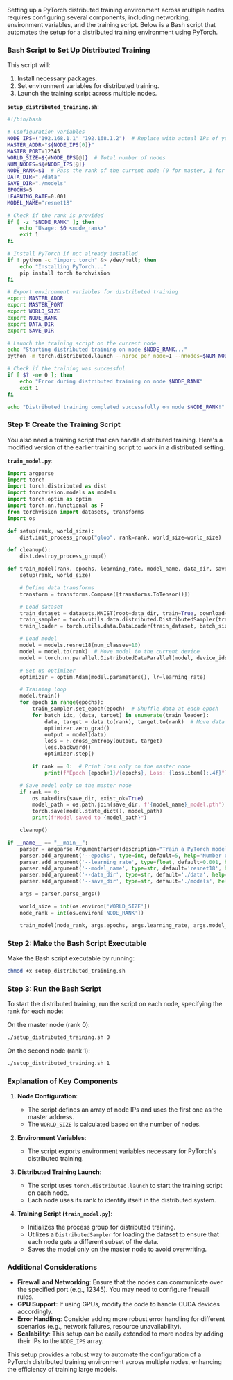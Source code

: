 Setting up a PyTorch distributed training environment across multiple nodes requires configuring several components, including networking, environment variables, and the training script. Below is a Bash script that automates the setup for a distributed training environment using PyTorch.

### Bash Script to Set Up Distributed Training

This script will:
1. Install necessary packages.
2. Set environment variables for distributed training.
3. Launch the training script across multiple nodes.

**`setup_distributed_training.sh`**:

```bash
#!/bin/bash

# Configuration variables
NODE_IPS=("192.168.1.1" "192.168.1.2")  # Replace with actual IPs of your nodes
MASTER_ADDR="${NODE_IPS[0]}"
MASTER_PORT=12345
WORLD_SIZE=${#NODE_IPS[@]}  # Total number of nodes
NUM_NODES=${#NODE_IPS[@]}
NODE_RANK=$1  # Pass the rank of the current node (0 for master, 1 for the second node, etc.)
DATA_DIR="./data"
SAVE_DIR="./models"
EPOCHS=5
LEARNING_RATE=0.001
MODEL_NAME="resnet18"

# Check if the rank is provided
if [ -z "$NODE_RANK" ]; then
    echo "Usage: $0 <node_rank>"
    exit 1
fi

# Install PyTorch if not already installed
if ! python -c "import torch" &> /dev/null; then
    echo "Installing PyTorch..."
    pip install torch torchvision
fi

# Export environment variables for distributed training
export MASTER_ADDR
export MASTER_PORT
export WORLD_SIZE
export NODE_RANK
export DATA_DIR
export SAVE_DIR

# Launch the training script on the current node
echo "Starting distributed training on node $NODE_RANK..."
python -m torch.distributed.launch --nproc_per_node=1 --nnodes=$NUM_NODES --node_rank=$NODE_RANK --master_addr=$MASTER_ADDR --master_port=$MASTER_PORT train_model.py --epochs $EPOCHS --learning_rate $LEARNING_RATE --model_name $MODEL_NAME --data_dir $DATA_DIR --save_dir $SAVE_DIR

# Check if the training was successful
if [ $? -ne 0 ]; then
    echo "Error during distributed training on node $NODE_RANK"
    exit 1
fi

echo "Distributed training completed successfully on node $NODE_RANK!"
```

### Step 1: Create the Training Script

You also need a training script that can handle distributed training. Here's a modified version of the earlier training script to work in a distributed setting.

**`train_model.py`**:

```python
import argparse
import torch
import torch.distributed as dist
import torchvision.models as models
import torch.optim as optim
import torch.nn.functional as F
from torchvision import datasets, transforms
import os

def setup(rank, world_size):
    dist.init_process_group("gloo", rank=rank, world_size=world_size)

def cleanup():
    dist.destroy_process_group()

def train_model(rank, epochs, learning_rate, model_name, data_dir, save_dir):
    setup(rank, world_size)

    # Define data transforms
    transform = transforms.Compose([transforms.ToTensor()])

    # Load dataset
    train_dataset = datasets.MNIST(root=data_dir, train=True, download=True, transform=transform)
    train_sampler = torch.utils.data.distributed.DistributedSampler(train_dataset)
    train_loader = torch.utils.data.DataLoader(train_dataset, batch_size=64, sampler=train_sampler)

    # Load model
    model = models.resnet18(num_classes=10)
    model = model.to(rank)  # Move model to the current device
    model = torch.nn.parallel.DistributedDataParallel(model, device_ids=[rank])

    # Set up optimizer
    optimizer = optim.Adam(model.parameters(), lr=learning_rate)

    # Training loop
    model.train()
    for epoch in range(epochs):
        train_sampler.set_epoch(epoch)  # Shuffle data at each epoch
        for batch_idx, (data, target) in enumerate(train_loader):
            data, target = data.to(rank), target.to(rank)  # Move data to the current device
            optimizer.zero_grad()
            output = model(data)
            loss = F.cross_entropy(output, target)
            loss.backward()
            optimizer.step()

        if rank == 0:  # Print loss only on the master node
            print(f"Epoch {epoch+1}/{epochs}, Loss: {loss.item():.4f}")

    # Save model only on the master node
    if rank == 0:
        os.makedirs(save_dir, exist_ok=True)
        model_path = os.path.join(save_dir, f'{model_name}_model.pth')
        torch.save(model.state_dict(), model_path)
        print(f"Model saved to {model_path}")

    cleanup()

if __name__ == "__main__":
    parser = argparse.ArgumentParser(description="Train a PyTorch model in a distributed manner.")
    parser.add_argument('--epochs', type=int, default=5, help='Number of training epochs')
    parser.add_argument('--learning_rate', type=float, default=0.001, help='Learning rate')
    parser.add_argument('--model_name', type=str, default='resnet18', help='Model name')
    parser.add_argument('--data_dir', type=str, default='./data', help='Directory for storing data')
    parser.add_argument('--save_dir', type=str, default='./models', help='Directory for saving models')

    args = parser.parse_args()

    world_size = int(os.environ['WORLD_SIZE'])
    node_rank = int(os.environ['NODE_RANK'])

    train_model(node_rank, args.epochs, args.learning_rate, args.model_name, args.data_dir, args.save_dir)
```

### Step 2: Make the Bash Script Executable

Make the Bash script executable by running:

```bash
chmod +x setup_distributed_training.sh
```

### Step 3: Run the Bash Script

To start the distributed training, run the script on each node, specifying the rank for each node:

On the master node (rank 0):
```bash
./setup_distributed_training.sh 0
```

On the second node (rank 1):
```bash
./setup_distributed_training.sh 1
```

### Explanation of Key Components

1. **Node Configuration**:
   - The script defines an array of node IPs and uses the first one as the master address.
   - The `WORLD_SIZE` is calculated based on the number of nodes.

2. **Environment Variables**:
   - The script exports environment variables necessary for PyTorch's distributed training.

3. **Distributed Training Launch**:
   - The script uses `torch.distributed.launch` to start the training script on each node.
   - Each node uses its rank to identify itself in the distributed system.

4. **Training Script (`train_model.py`)**:
   - Initializes the process group for distributed training.
   - Utilizes a `DistributedSampler` for loading the dataset to ensure that each node gets a different subset of the data.
   - Saves the model only on the master node to avoid overwriting.

### Additional Considerations

- **Firewall and Networking**: Ensure that the nodes can communicate over the specified port (e.g., 12345). You may need to configure firewall rules.
- **GPU Support**: If using GPUs, modify the code to handle CUDA devices accordingly.
- **Error Handling**: Consider adding more robust error handling for different scenarios (e.g., network failures, resource unavailability).
- **Scalability**: This setup can be easily extended to more nodes by adding their IPs to the `NODE_IPS` array.

This setup provides a robust way to automate the configuration of a PyTorch distributed training environment across multiple nodes, enhancing the efficiency of training large models.